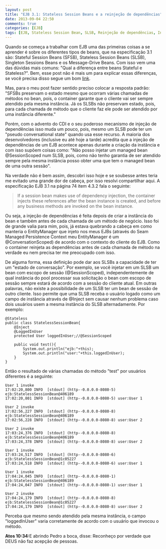 ```yaml
---
layout: post
title: "EJB 3.1: Stateless Session Beans e a reinjeção de dependências"
date: 2013-09-04 22:50
comments: true
categories: [EJB]
tags: [EJB, Stateless Session Bean, SLSB, Reinjeção de dependências, Injeção de dependências]
---
```


Quando se começa a trabalhar com EJB uma das primeiras coisas a se aprender é sobre os diferentes tipos de beans, que na especificação 3.1 são: Stateful Session Beans (SFSB), Stateless Session Beans (SLSB), Singleton Sessions Beans e os Message-Drive Beans. Com isso vem uma das dúvidas mais comuns: "Qual a diferença entre beans Stateful e Stateless?". Bem, esse post não é mais um para explicar essas diferenças, se você precisa disso segue um bom <a target="_blank" href="http://www.theserverside.com/tutorial/Which-EJB-to-use-Stateful-stateless-and-singleton-session-beans-compared">link</a>.

Mas, para o meu post fazer sentido preciso colocar a resposta padrão: "SFSBs preservam o estado mesmo que ocorram várias chamadas de métodos no bean, pois, o container garante que o cliente vai ser sempre atendido pela mesma instância. Já os SLSBs não preservam estado, pois, para cada chamada de método que o cliente faz ele pode ser atendido por uma instância diferente."

Porém, com o advento do CDI e o seu poderoso mecanismo de injeção de dependências isso muda um pouco, pois, mesmo um SLSB pode ter um "pseudo conversational state" quando usa esse recurso. A maioria dos desenvolvedores (inclusive eu até hoje a tarde) acredita que a injeção de dependências de um EJB acontece apenas durante a criação da instância e com isso supõem coisas como: "Não posso injetar um managed bean @SessionScoped num SLSB, pois, como não tenho garantia de ser atendido sempre pela mesma instância posso obter uma que tem o managed bean de uma outra sessão".

Na verdade não é bem assim, descobri isso hoje e se soubesse antes teria me evitado uma grande dor de cabeça, por isso resolvi compartilhar aqui. A especificação EJB 3.1 na página 74 item 4.3.2 fala o seguinte:
> If a session bean makes use of dependency injection, the container injects these references after the bean instance is created, and before any business methods are invoked on the bean instance.

Ou seja, a injeção de dependências é feita depois de criar a instância do bean e também antes de cada chamada de um método de negócio. Isso foi de grande valia para mim, pois, já estava quebrando a cabeça em como manteria o EntityManager que injeto nos meus EJBs (através do Seam Managed Persistence Context meu EntityManager é um @ConversationScoped) de acordo com o contexto do cliente do EJB. Como o container reinjeta as dependências antes de cada chamada de método na verdade eu nem precisa ter me preocupado com isso.

De alguma forma, essa definição pode dar aos SLSBs a capacidade de ter um "estado de conversação". Por exemplo, se você injetar em um SLSB um bean com escopo de sessão (@SessionScoped), independentemente de qual instância do pool processar sua solicitação o bean com escopo de sessão sempre estará de acordo com a sessão do cliente atual. Em outras palavras, não existe a possibilidade de um SLSB ter um bean de sessão de outro cliente. Isso permite que uma SLSB receba o usuário logado como um campo de instância através de @Inject sem causar nenhum problema caso dois usuários usem a mesma instância do SLSB alternadamente. Por exemplo:

	@Stateless
	public class StatelessSessionBean{
	    @Inject
	    @LoggedInUser
	    protected User loggedInUser;//@SessionScoped

	    public void test(){
	        System.out.println("ejb:"+this);
	        System.out.println("user:"+this.loggedInUser);
	    }
	}

Então o resultado de várias chamadas do método "test" por usuários diferentes é a seguinte:

	User 1 invoke
	17:02:20,800 INFO  [stdout] (http--0.0.0.0-8080-5) ejb:StatelessSessionBean@406189
	17:02:20,801 INFO  [stdout] (http--0.0.0.0-8080-5) user:User 1

	User 2 invoke
	17:02:56,227 INFO  [stdout] (http--0.0.0.0-8080-8) ejb:StatelessSessionBean@406189
	17:02:56,228 INFO  [stdout] (http--0.0.0.0-8080-8) user:User 2

	User 2 invoke
	17:03:24,376 INFO  [stdout] (http--0.0.0.0-8080-8) ejb:StatelessSessionBean@406189
	17:03:24,378 INFO  [stdout] (http--0.0.0.0-8080-8) user:User 2

	User 1 invoke
	17:03:24,517 INFO  [stdout] (http--0.0.0.0-8080-6) ejb:StatelessSessionBean@1c05227
	17:03:24,518 INFO  [stdout] (http--0.0.0.0-8080-6) user:User 1

	User 1 invoke
	17:04:24,045 INFO  [stdout] (http--0.0.0.0-8080-1) ejb:StatelessSessionBean@406189
	17:04:24,047 INFO  [stdout] (http--0.0.0.0-8080-1) user:User 1

	User 2 invoke
	17:04:24,179 INFO  [stdout] (http--0.0.0.0-8080-8) ejb:StatelessSessionBean@1c05227
	17:04:24,179 INFO  [stdout] (http--0.0.0.0-8080-8) user:User 2

Perceba que mesmo sendo atendido pela mesma instância, o campo "loggedInUser" varia corretamente de acordo com o usuário que invocou o método.

<strong>Atos 10:34:</strong>E abrindo Pedro a boca, disse: Reconheço por verdade que DEUS não faz acepção de pessoas.
